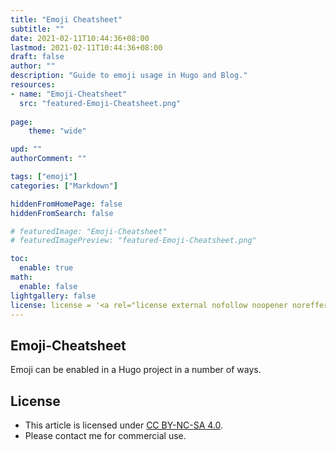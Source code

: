 ```yaml
---
title: "Emoji Cheatsheet"
subtitle: ""
date: 2021-02-11T10:44:36+08:00
lastmod: 2021-02-11T10:44:36+08:00
draft: false
author: ""
description: "Guide to emoji usage in Hugo and Blog."
resources:
- name: "Emoji-Cheatsheet"
  src: "featured-Emoji-Cheatsheet.png"
  
page:
    theme: "wide"

upd: ""
authorComment: ""

tags: ["emoji"]
categories: ["Markdown"]

hiddenFromHomePage: false
hiddenFromSearch: false

# featuredImage: "Emoji-Cheatsheet"
# featuredImagePreview: "featured-Emoji-Cheatsheet.png"

toc:
  enable: true
math:
  enable: false
lightgallery: false
license: license = '<a rel="license external nofollow noopener noreffer" href="https://creativecommons.org/licenses/by-nc/4.0/" target="_blank">CC BY-NC 4.0</a>'
---
```


## Emoji-Cheatsheet

Emoji can be enabled in a Hugo project in a number of ways.



## License
* This article is licensed under [CC BY-NC-SA 4.0](https://creativecommons.org/licenses/by-nc-sa/4.0/).
* Please contact me for commercial use.